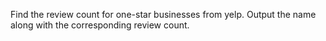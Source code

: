 Find the review count for one-star businesses from yelp.
Output the name along with the corresponding review count.